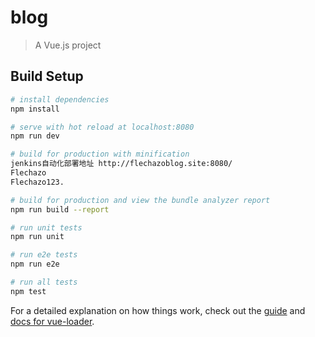 # blog

> A Vue.js project

## Build Setup

``` bash
# install dependencies
npm install

# serve with hot reload at localhost:8080
npm run dev

# build for production with minification
jenkins自动化部署地址 http://flechazoblog.site:8080/
Flechazo
Flechazo123.

# build for production and view the bundle analyzer report
npm run build --report

# run unit tests
npm run unit

# run e2e tests
npm run e2e

# run all tests
npm test
```

For a detailed explanation on how things work, check out the [guide](http://vuejs-templates.github.io/webpack/) and [docs for vue-loader](http://vuejs.github.io/vue-loader).
